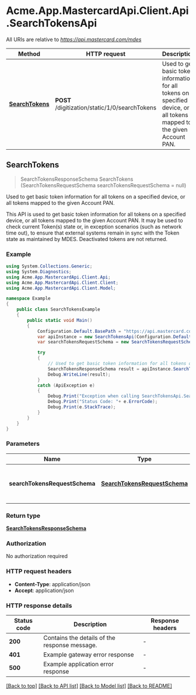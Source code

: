 # Acme.App.MastercardApi.Client.Api.SearchTokensApi

All URIs are relative to *https://api.mastercard.com/mdes*

Method | HTTP request | Description
------------- | ------------- | -------------
[**SearchTokens**](SearchTokensApi.md#searchtokens) | **POST** /digitization/static/1/0/searchTokens | Used to get basic token information for all tokens on a specified device, or all tokens mapped to the given Account PAN.



## SearchTokens

> SearchTokensResponseSchema SearchTokens (SearchTokensRequestSchema searchTokensRequestSchema = null)

Used to get basic token information for all tokens on a specified device, or all tokens mapped to the given Account PAN.

This API is used to get basic token information for all tokens on a specified device, or all tokens mapped to the given Account PAN. It may be used to check current Token(s) state or, in exception scenarios (such as network time out), to ensure that external systems remain in sync with the Token state as maintained by MDES. Deactivated tokens are not returned. 

### Example

```csharp
using System.Collections.Generic;
using System.Diagnostics;
using Acme.App.MastercardApi.Client.Api;
using Acme.App.MastercardApi.Client.Client;
using Acme.App.MastercardApi.Client.Model;

namespace Example
{
    public class SearchTokensExample
    {
        public static void Main()
        {
            Configuration.Default.BasePath = "https://api.mastercard.com/mdes";
            var apiInstance = new SearchTokensApi(Configuration.Default);
            var searchTokensRequestSchema = new SearchTokensRequestSchema(); // SearchTokensRequestSchema | Contains the details of the request message.  (optional) 

            try
            {
                // Used to get basic token information for all tokens on a specified device, or all tokens mapped to the given Account PAN.
                SearchTokensResponseSchema result = apiInstance.SearchTokens(searchTokensRequestSchema);
                Debug.WriteLine(result);
            }
            catch (ApiException e)
            {
                Debug.Print("Exception when calling SearchTokensApi.SearchTokens: " + e.Message );
                Debug.Print("Status Code: "+ e.ErrorCode);
                Debug.Print(e.StackTrace);
            }
        }
    }
}
```

### Parameters


Name | Type | Description  | Notes
------------- | ------------- | ------------- | -------------
 **searchTokensRequestSchema** | [**SearchTokensRequestSchema**](SearchTokensRequestSchema.md)| Contains the details of the request message.  | [optional] 

### Return type

[**SearchTokensResponseSchema**](SearchTokensResponseSchema.md)

### Authorization

No authorization required

### HTTP request headers

- **Content-Type**: application/json
- **Accept**: application/json

### HTTP response details
| Status code | Description | Response headers |
|-------------|-------------|------------------|
| **200** | Contains the details of the response message.  |  -  |
| **401** | Example gateway error response  |  -  |
| **500** | Example application error response  |  -  |

[[Back to top]](#)
[[Back to API list]](../README.md#documentation-for-api-endpoints)
[[Back to Model list]](../README.md#documentation-for-models)
[[Back to README]](../README.md)

